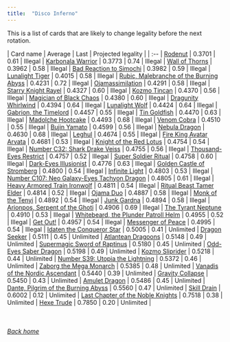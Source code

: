 ```yaml
---
title:  "Disco Inferno"
---
```


This is a list of cards that are likely to change legality before the next rotation.

| Card name | Average | Last | Projected legality |
| :-- |
[Rodenut](https://db.ygoprodeck.com/card/?search=Rodenut) | 0.3701 | 0.61 | Illegal |
[Karbonala Warrior](https://db.ygoprodeck.com/card/?search=Karbonala%20Warrior) | 0.3773 | 0.74 | Illegal |
[Wall of Thorns](https://db.ygoprodeck.com/card/?search=Wall%20of%20Thorns) | 0.3962 | 0.58 | Illegal |
[Bad Reaction to Simochi](https://db.ygoprodeck.com/card/?search=Bad%20Reaction%20to%20Simochi) | 0.3982 | 0.59 | Illegal |
[Lunalight Tiger](https://db.ygoprodeck.com/card/?search=Lunalight%20Tiger) | 0.4015 | 0.58 | Illegal |
[Rubic, Malebranche of the Burning Abyss](https://db.ygoprodeck.com/card/?search=Rubic,%20Malebranche%20of%20the%20Burning%20Abyss) | 0.4231 | 0.72 | Illegal |
[Ojamassimilation](https://db.ygoprodeck.com/card/?search=Ojamassimilation) | 0.4291 | 0.58 | Illegal |
[Starry Knight Rayel](https://db.ygoprodeck.com/card/?search=Starry%20Knight%20Rayel) | 0.4327 | 0.60 | Illegal |
[Kozmo Tincan](https://db.ygoprodeck.com/card/?search=Kozmo%20Tincan) | 0.4370 | 0.56 | Illegal |
[Magician of Black Chaos](https://db.ygoprodeck.com/card/?search=Magician%20of%20Black%20Chaos) | 0.4380 | 0.60 | Illegal |
[Dragunity Whirlwind](https://db.ygoprodeck.com/card/?search=Dragunity%20Whirlwind) | 0.4394 | 0.64 | Illegal |
[Lunalight Wolf](https://db.ygoprodeck.com/card/?search=Lunalight%20Wolf) | 0.4424 | 0.64 | Illegal |
[Gabrion, the Timelord](https://db.ygoprodeck.com/card/?search=Gabrion,%20the%20Timelord) | 0.4457 | 0.55 | Illegal |
[Tin Goldfish](https://db.ygoprodeck.com/card/?search=Tin%20Goldfish) | 0.4470 | 0.63 | Illegal |
[Madolche Hootcake](https://db.ygoprodeck.com/card/?search=Madolche%20Hootcake) | 0.4493 | 0.68 | Illegal |
[Venom Cobra](https://db.ygoprodeck.com/card/?search=Venom%20Cobra) | 0.4510 | 0.55 | Illegal |
[Bujin Yamato](https://db.ygoprodeck.com/card/?search=Bujin%20Yamato) | 0.4599 | 0.56 | Illegal |
[Nebula Dragon](https://db.ygoprodeck.com/card/?search=Nebula%20Dragon) | 0.4630 | 0.68 | Illegal |
[Leghul](https://db.ygoprodeck.com/card/?search=Leghul) | 0.4674 | 0.55 | Illegal |
[Fire King Avatar Arvata](https://db.ygoprodeck.com/card/?search=Fire%20King%20Avatar%20Arvata) | 0.4681 | 0.53 | Illegal |
[Knight of the Red Lotus](https://db.ygoprodeck.com/card/?search=Knight%20of%20the%20Red%20Lotus) | 0.4754 | 0.54 | Illegal |
[Number C32: Shark Drake Veiss](https://db.ygoprodeck.com/card/?search=Number%20C32:%20Shark%20Drake%20Veiss) | 0.4755 | 0.56 | Illegal |
[Thousand-Eyes Restrict](https://db.ygoprodeck.com/card/?search=Thousand-Eyes%20Restrict) | 0.4757 | 0.52 | Illegal |
[Super Soldier Ritual](https://db.ygoprodeck.com/card/?search=Super%20Soldier%20Ritual) | 0.4758 | 0.60 | Illegal |
[Dark-Eyes Illusionist](https://db.ygoprodeck.com/card/?search=Dark-Eyes%20Illusionist) | 0.4776 | 0.63 | Illegal |
[Golden Castle of Stromberg](https://db.ygoprodeck.com/card/?search=Golden%20Castle%20of%20Stromberg) | 0.4800 | 0.54 | Illegal |
[Infinite Light](https://db.ygoprodeck.com/card/?search=Infinite%20Light) | 0.4803 | 0.53 | Illegal |
[Number C107: Neo Galaxy-Eyes Tachyon Dragon](https://db.ygoprodeck.com/card/?search=Number%20C107:%20Neo%20Galaxy-Eyes%20Tachyon%20Dragon) | 0.4805 | 0.61 | Illegal |
[Heavy Armored Train Ironwolf](https://db.ygoprodeck.com/card/?search=Heavy%20Armored%20Train%20Ironwolf) | 0.4811 | 0.54 | Illegal |
[Ritual Beast Tamer Elder](https://db.ygoprodeck.com/card/?search=Ritual%20Beast%20Tamer%20Elder) | 0.4814 | 0.52 | Illegal |
[Ojama Duo](https://db.ygoprodeck.com/card/?search=Ojama%20Duo) | 0.4887 | 0.58 | Illegal |
[Monk of the Tenyi](https://db.ygoprodeck.com/card/?search=Monk%20of%20the%20Tenyi) | 0.4892 | 0.54 | Illegal |
[Junk Gardna](https://db.ygoprodeck.com/card/?search=Junk%20Gardna) | 0.4894 | 0.58 | Illegal |
[Arionpos, Serpent of the Ghoti](https://db.ygoprodeck.com/card/?search=Arionpos,%20Serpent%20of%20the%20Ghoti) | 0.4906 | 0.69 | Illegal |
[The Tyrant Neptune](https://db.ygoprodeck.com/card/?search=The%20Tyrant%20Neptune) | 0.4910 | 0.53 | Illegal |
[Whitebeard, the Plunder Patroll Helm](https://db.ygoprodeck.com/card/?search=Whitebeard,%20the%20Plunder%20Patroll%20Helm) | 0.4955 | 0.52 | Illegal |
[Get Out!](https://db.ygoprodeck.com/card/?search=Get%20Out!) | 0.4957 | 0.54 | Illegal |
[Messenger of Peace](https://db.ygoprodeck.com/card/?search=Messenger%20of%20Peace) | 0.4995 | 0.54 | Illegal |
[Idaten the Conqueror Star](https://db.ygoprodeck.com/card/?search=Idaten%20the%20Conqueror%20Star) | 0.5005 | 0.41 | Unlimited |
[Dragon Seeker](https://db.ygoprodeck.com/card/?search=Dragon%20Seeker) | 0.5111 | 0.45 | Unlimited |
[Atlantean Dragoons](https://db.ygoprodeck.com/card/?search=Atlantean%20Dragoons) | 0.5148 | 0.49 | Unlimited |
[Supermagic Sword of Raptinus](https://db.ygoprodeck.com/card/?search=Supermagic%20Sword%20of%20Raptinus) | 0.5180 | 0.45 | Unlimited |
[Odd-Eyes Saber Dragon](https://db.ygoprodeck.com/card/?search=Odd-Eyes%20Saber%20Dragon) | 0.5198 | 0.49 | Unlimited |
[Kozmo Sliprider](https://db.ygoprodeck.com/card/?search=Kozmo%20Sliprider) | 0.5218 | 0.44 | Unlimited |
[Number S39: Utopia the Lightning](https://db.ygoprodeck.com/card/?search=Number%20S39:%20Utopia%20the%20Lightning) | 0.5372 | 0.46 | Unlimited |
[Zaborg the Mega Monarch](https://db.ygoprodeck.com/card/?search=Zaborg%20the%20Mega%20Monarch) | 0.5385 | 0.48 | Unlimited |
[Vanadis of the Nordic Ascendant](https://db.ygoprodeck.com/card/?search=Vanadis%20of%20the%20Nordic%20Ascendant) | 0.5440 | 0.39 | Unlimited |
[Gravity Collapse](https://db.ygoprodeck.com/card/?search=Gravity%20Collapse) | 0.5450 | 0.43 | Unlimited |
[Amulet Dragon](https://db.ygoprodeck.com/card/?search=Amulet%20Dragon) | 0.5486 | 0.45 | Unlimited |
[Dante, Pilgrim of the Burning Abyss](https://db.ygoprodeck.com/card/?search=Dante,%20Pilgrim%20of%20the%20Burning%20Abyss) | 0.5560 | 0.47 | Unlimited |
[Skill Drain](https://db.ygoprodeck.com/card/?search=Skill%20Drain) | 0.6002 | 0.12 | Unlimited |
[Last Chapter of the Noble Knights](https://db.ygoprodeck.com/card/?search=Last%20Chapter%20of%20the%20Noble%20Knights) | 0.7518 | 0.38 | Unlimited |
[Hexe Trude](https://db.ygoprodeck.com/card/?search=Hexe%20Trude) | 0.7850 | 0.20 | Unlimited |

<br>

###### [Back home](index)